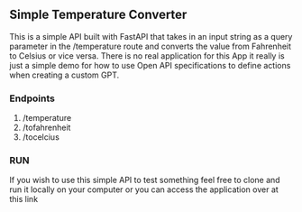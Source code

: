 ## Simple Temperature Converter

This is a simple API built with FastAPI that takes in an input string as a query parameter in the /temperature route and converts the value from Fahrenheit to Celsius or vice versa. There is no real application for this App it really is just a simple demo for how to use Open API specifications to define actions when creating a custom GPT.

### Endpoints

1. /temperature
2. /tofahrenheit
3. /tocelcius

### RUN

If you wish to use this simple API to test something feel free to clone and run it locally on your computer or you can access the application over at this link
